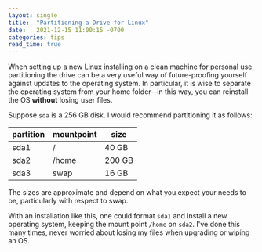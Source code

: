```yaml
---
layout: single
title:  "Partitioning a Drive for Linux"
date:   2021-12-15 11:00:15 -0700
categories: tips
read_time: true
---
```


When setting up a new Linux installing on a clean machine for personal use, partitioning the drive can be a very useful way of future-proofing yourself against updates to the operating system.  In particular, it is wise to separate the operating system from your home folder--in this way, you can reinstall the OS **without** losing user files.

Suppose `sda` is a 256 GB disk.  I would recommend partitioning it as follows:


| partition | mountpoint | size |
|-----------|------------|------|
|sda1       |/           |40 GB |
|sda2       |/home		 |200 GB|
|sda3       |swap        |16 GB |

The sizes are approximate and depend on what you expect your needs to be, particularly with respect to swap.

With an installation like this, one could format `sda1` and install a new operating system, keeping the mount point `/home` on `sda2`.  I've done this many times, never worried about losing my files when upgrading or wiping an OS.
